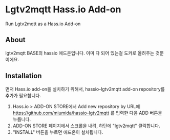 # Lgtv2mqtt Hass.io Add-on
Run Lgtv2mqtt as a Hass.io Add-on

## About
lgtv2mqtt BASE의 hassio 애드온입니다. 이미 다 되어 있는걸 도커로 올려주는 것뿐이에요.

## Installation
먼저 Hass.io add-on을 설치하기 위해서, hassio-lgtv2mqtt add-on repository를 추가가 필요합니다.
1. Hass.io > ADD-ON STORE에서 Add new repository by URL에 https://github.com/miumida/hassio-lgtv2mqtt 를 입력한 다음 ADD 버튼을 누릅니다.
2. ADD-ON STORE 페이지에서 스크롤을 내려, 하단에 "lgtv2mqtt" 클릭합니다.
3. "INSTALL" 버튼을 누르면 애드온이 설치됩니다.
